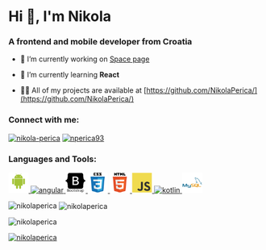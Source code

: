 <h1>Hi 👋, I'm Nikola</h1>
<h3>A frontend and mobile developer from Croatia</h3>



- 🔭 I’m currently working on [Space page]([https://github.com/NikolaPerica/space](https://github.com/NikolaPerica/space))

- 🌱 I’m currently learning **React**

- 👨‍💻 All of my projects are available at [https://github.com/NikolaPerica/](https://github.com/NikolaPerica/)

<h3 align="left">Connect with me:</h3>
<p align="left">
<a href="https://linkedin.com/in/nikola-perica" target="blank"><img align="center" src="https://raw.githubusercontent.com/rahuldkjain/github-profile-readme-generator/master/src/images/icons/Social/linked-in-alt.svg" alt="nikola-perica" height="30" width="40" /></a>
<a href="https://instagram.com/nperica93" target="blank"><img align="center" src="https://raw.githubusercontent.com/rahuldkjain/github-profile-readme-generator/master/src/images/icons/Social/instagram.svg" alt="nperica93" height="30" width="40" /></a>
</p>

<h3 align="left">Languages and Tools:</h3>
<p align="left"> <a href="https://developer.android.com" target="_blank" rel="noreferrer"> <img src="https://raw.githubusercontent.com/devicons/devicon/master/icons/android/android-original-wordmark.svg" alt="android" width="40" height="40"/> </a> <a href="https://angular.io" target="_blank" rel="noreferrer"> <img src="https://angular.io/assets/images/logos/angular/angular.svg" alt="angular" width="40" height="40"/> </a> <a href="https://getbootstrap.com" target="_blank" rel="noreferrer"> <img src="https://raw.githubusercontent.com/devicons/devicon/master/icons/bootstrap/bootstrap-plain-wordmark.svg" alt="bootstrap" width="40" height="40"/> </a> <a href="https://www.w3schools.com/css/" target="_blank" rel="noreferrer"> <img src="https://raw.githubusercontent.com/devicons/devicon/master/icons/css3/css3-original-wordmark.svg" alt="css3" width="40" height="40"/> </a> <a href="https://www.w3.org/html/" target="_blank" rel="noreferrer"> <img src="https://raw.githubusercontent.com/devicons/devicon/master/icons/html5/html5-original-wordmark.svg" alt="html5" width="40" height="40"/> </a> <a href="https://developer.mozilla.org/en-US/docs/Web/JavaScript" target="_blank" rel="noreferrer"> <img src="https://raw.githubusercontent.com/devicons/devicon/master/icons/javascript/javascript-original.svg" alt="javascript" width="40" height="40"/> </a> <a href="https://kotlinlang.org" target="_blank" rel="noreferrer"> <img src="https://www.vectorlogo.zone/logos/kotlinlang/kotlinlang-icon.svg" alt="kotlin" width="40" height="40"/> </a> <a href="https://www.mysql.com/" target="_blank" rel="noreferrer"> <img src="https://raw.githubusercontent.com/devicons/devicon/master/icons/mysql/mysql-original-wordmark.svg" alt="mysql" width="40" height="40"/> </a> </p>

<p><img align="left" src="https://github-readme-stats.vercel.app/api/top-langs?username=nikolaperica&show_icons=true&locale=en&layout=compact" alt="nikolaperica" /></p>

<p>&nbsp;<img align="center" src="https://github-readme-stats.vercel.app/api?username=nikolaperica&show_icons=true&locale=en" alt="nikolaperica" /></p>

<p align="left"> <img src="https://komarev.com/ghpvc/?username=nikolaperica&label=Profile%20views&color=0e75b6&style=flat" alt="nikolaperica" /> </p>

<p align="left"> <a href="https://github.com/ryo-ma/github-profile-trophy"><img src="https://github-profile-trophy.vercel.app/?username=nikolaperica" alt="nikolaperica" /></a> </p>
